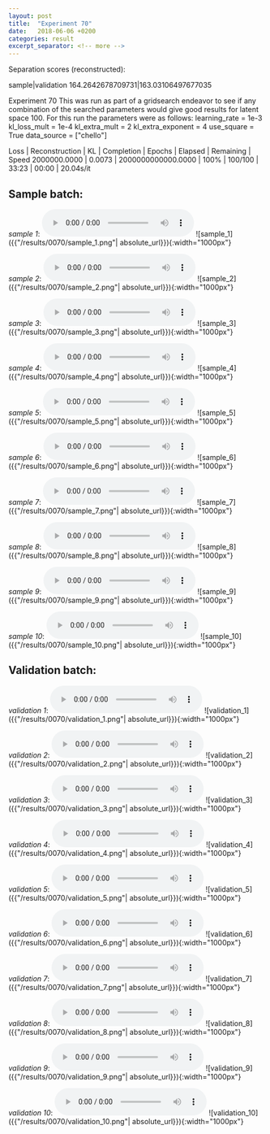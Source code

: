 ```yaml
---
layout: post
title:  "Experiment 70"
date:   2018-06-06 +0200
categories: result
excerpt_separator: <!-- more -->
---
```

Separation scores (reconstructed):

sample|validation
164.2642678709731|163.03106497677035<!-- more -->

Experiment 70
This was run as part of a gridsearch endeavor to see if any combination of the searched parameters would give good results for latent space 100.
For this run the parameters were as follows:
learning_rate = 1e-3
kl_loss_mult = 1e-4
kl_extra_mult = 2
kl_extra_exponent = 4
use_square = True
data_source = ["chello"]

Loss | Reconstruction | KL | Completion | Epochs | Elapsed | Remaining | Speed
2000000.0000 | 0.0073 | 2000000000000.0000 | 100% | 100/100 | 33:23 | 00:00 | 20.04s/it

## **Sample batch**:
_sample 1_:
<audio src="/ResultsOverview/results/0070/sample_1.wav" controls preload></audio>
![sample_1]({{"/results/0070/sample_1.png"| absolute_url}}){:width="1000px"}

_sample 2_:
<audio src="/ResultsOverview/results/0070/sample_2.wav" controls preload></audio>
![sample_2]({{"/results/0070/sample_2.png"| absolute_url}}){:width="1000px"}

_sample 3_:
<audio src="/ResultsOverview/results/0070/sample_3.wav" controls preload></audio>
![sample_3]({{"/results/0070/sample_3.png"| absolute_url}}){:width="1000px"}

_sample 4_:
<audio src="/ResultsOverview/results/0070/sample_4.wav" controls preload></audio>
![sample_4]({{"/results/0070/sample_4.png"| absolute_url}}){:width="1000px"}

_sample 5_:
<audio src="/ResultsOverview/results/0070/sample_5.wav" controls preload></audio>
![sample_5]({{"/results/0070/sample_5.png"| absolute_url}}){:width="1000px"}

_sample 6_:
<audio src="/ResultsOverview/results/0070/sample_6.wav" controls preload></audio>
![sample_6]({{"/results/0070/sample_6.png"| absolute_url}}){:width="1000px"}

_sample 7_:
<audio src="/ResultsOverview/results/0070/sample_7.wav" controls preload></audio>
![sample_7]({{"/results/0070/sample_7.png"| absolute_url}}){:width="1000px"}

_sample 8_:
<audio src="/ResultsOverview/results/0070/sample_8.wav" controls preload></audio>
![sample_8]({{"/results/0070/sample_8.png"| absolute_url}}){:width="1000px"}

_sample 9_:
<audio src="/ResultsOverview/results/0070/sample_9.wav" controls preload></audio>
![sample_9]({{"/results/0070/sample_9.png"| absolute_url}}){:width="1000px"}

_sample 10_:
<audio src="/ResultsOverview/results/0070/sample_10.wav" controls preload></audio>
![sample_10]({{"/results/0070/sample_10.png"| absolute_url}}){:width="1000px"}

## **Validation batch**:
_validation 1_:
<audio src="/ResultsOverview/results/0070/validation_1.wav" controls preload></audio>
![validation_1]({{"/results/0070/validation_1.png"| absolute_url}}){:width="1000px"}

_validation 2_:
<audio src="/ResultsOverview/results/0070/validation_2.wav" controls preload></audio>
![validation_2]({{"/results/0070/validation_2.png"| absolute_url}}){:width="1000px"}

_validation 3_:
<audio src="/ResultsOverview/results/0070/validation_3.wav" controls preload></audio>
![validation_3]({{"/results/0070/validation_3.png"| absolute_url}}){:width="1000px"}

_validation 4_:
<audio src="/ResultsOverview/results/0070/validation_4.wav" controls preload></audio>
![validation_4]({{"/results/0070/validation_4.png"| absolute_url}}){:width="1000px"}

_validation 5_:
<audio src="/ResultsOverview/results/0070/validation_5.wav" controls preload></audio>
![validation_5]({{"/results/0070/validation_5.png"| absolute_url}}){:width="1000px"}

_validation 6_:
<audio src="/ResultsOverview/results/0070/validation_6.wav" controls preload></audio>
![validation_6]({{"/results/0070/validation_6.png"| absolute_url}}){:width="1000px"}

_validation 7_:
<audio src="/ResultsOverview/results/0070/validation_7.wav" controls preload></audio>
![validation_7]({{"/results/0070/validation_7.png"| absolute_url}}){:width="1000px"}

_validation 8_:
<audio src="/ResultsOverview/results/0070/validation_8.wav" controls preload></audio>
![validation_8]({{"/results/0070/validation_8.png"| absolute_url}}){:width="1000px"}

_validation 9_:
<audio src="/ResultsOverview/results/0070/validation_9.wav" controls preload></audio>
![validation_9]({{"/results/0070/validation_9.png"| absolute_url}}){:width="1000px"}

_validation 10_:
<audio src="/ResultsOverview/results/0070/validation_10.wav" controls preload></audio>
![validation_10]({{"/results/0070/validation_10.png"| absolute_url}}){:width="1000px"}

